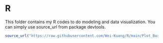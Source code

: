 # R

This folder contains my R codes to do modeling and data visualization.
You can simply use source_url from package devtools. 
``` R
source_url("https://raw.githubusercontent.com/Wei-Kuang/R/main/Plot_BoxDensity.R")
```
